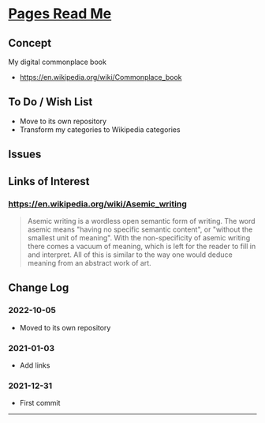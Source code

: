 # [Pages Read Me](https://theo-armour.github.io/2022/#pages/README.md)

## Concept

My digital commonplace book

* https://en.wikipedia.org/wiki/Commonplace_book


## To Do / Wish List

* Move to its own repository
* Transform my categories to Wikipedia categories


## Issues

## Links of Interest

### https://en.wikipedia.org/wiki/Asemic_writing

> Asemic writing is a wordless open semantic form of writing. The word asemic means "having no specific semantic content", or "without the smallest unit of meaning". With the non-specificity of asemic writing there comes a vacuum of meaning, which is left for the reader to fill in and interpret. All of this is similar to the way one would deduce meaning from an abstract work of art.


## Change Log

### 2022-10-05

* Moved to its own repository


### 2021-01-03

* Add links

### 2021-12-31

* First commit

***


